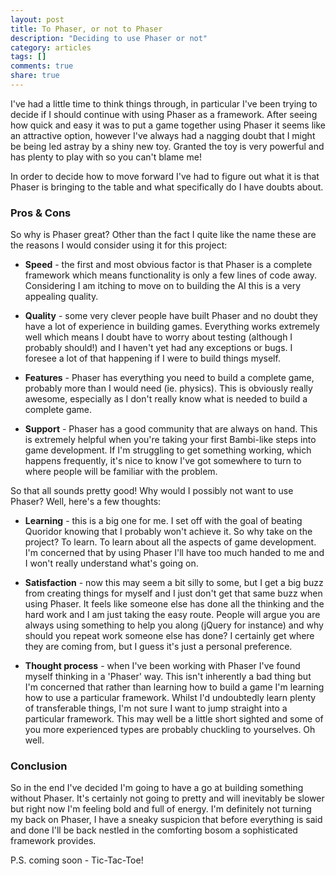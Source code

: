 ```yaml
---
layout: post
title: To Phaser, or not to Phaser
description: "Deciding to use Phaser or not"
category: articles
tags: []
comments: true
share: true
---
```


I've had a little time to think things through, in particular I've been trying to decide if I should continue with using Phaser as a framework. After seeing how quick and easy it was to put a game together using Phaser it seems like an attractive option, however I've always had a nagging doubt that I might be being led astray by a shiny new toy. Granted the toy is very powerful and has plenty to play with so you can't blame me!

In order to decide how to move forward I've had to figure out what it is that Phaser is bringing to the table and what specifically do I have doubts about.

### Pros & Cons

So why is Phaser great? Other than the fact I quite like the name these are the reasons I would consider using it for this project:

* **Speed** - the first and most obvious factor is that Phaser is a complete framework which means functionality is only a few lines of code away. Considering I am itching to move on to building the AI this is a very appealing quality.

* **Quality** - some very clever people have built Phaser and no doubt they have a lot of experience in building games. Everything works extremely well which means I doubt have to worry about testing (although I probably should!) and I haven't yet had any exceptions or bugs. I foresee a lot of that happening if I were to build things myself.

* **Features** - Phaser has everything you need to build a complete game, probably more than I would need (ie. physics). This is obviously really awesome, especially as I don't really know what is needed to build a complete game.

* **Support** - Phaser has a good community that are always on hand. This is extremely helpful when you're taking your first Bambi-like steps into game development. If I'm struggling to get something working, which happens frequently, it's nice to know I've got somewhere to turn to where people will be familiar with the problem.

So that all sounds pretty good! Why would I possibly not want to use Phaser? Well, here's a few thoughts:

* **Learning** - this is a big one for me. I set off with the goal of beating Quoridor knowing that I probably won't achieve it. So why take on the project? To learn. To learn about all the aspects of game development. I'm concerned that by using Phaser I'll have too much handed to me and I won't really understand what's going on.

* **Satisfaction** - now this may seem a bit silly to some, but I get a big buzz from creating things for myself and I just don't get that same buzz when using Phaser. It feels like someone else has done all the thinking and the hard work and I am just taking the easy route. People will argue you are always using something to help you along (jQuery for instance) and why should you repeat work someone else has done? I certainly get where they are coming from, but I guess it's just a personal preference.

* **Thought process** - when I've been working with Phaser I've found myself thinking in a 'Phaser' way. This isn't inherently a bad thing but I'm concerned that rather than learning how to build a game I'm learning how to use a particular framework. Whilst I'd undoubtedly learn plenty of transferable things, I'm not sure I want to jump straight into a particular framework. This may well be a little short sighted and some of you more experienced types are probably chuckling to yourselves. Oh well.

### Conclusion

So in the end I've decided I'm going to have a go at building something without Phaser. It's certainly not going to pretty and will inevitably be slower but right now I'm feeling bold and full of energy. I'm definitely not turning my back on Phaser, I have a sneaky suspicion that before everything is said and done I'll be back nestled in the comforting bosom a sophisticated framework provides.

P.S. coming soon - Tic-Tac-Toe!